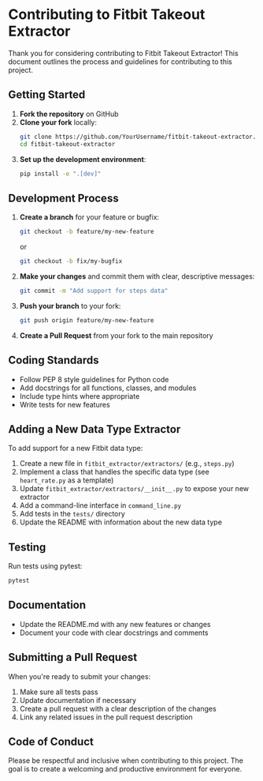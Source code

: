 # Contributing to Fitbit Takeout Extractor

Thank you for considering contributing to Fitbit Takeout Extractor! This document outlines the process and guidelines for contributing to this project.

## Getting Started

1. **Fork the repository** on GitHub
2. **Clone your fork** locally:
   ```bash
   git clone https://github.com/YourUsername/fitbit-takeout-extractor.git
   cd fitbit-takeout-extractor
   ```
3. **Set up the development environment**:
   ```bash
   pip install -e ".[dev]"
   ```

## Development Process

1. **Create a branch** for your feature or bugfix:
   ```bash
   git checkout -b feature/my-new-feature
   ```
   or
   ```bash
   git checkout -b fix/my-bugfix
   ```

2. **Make your changes** and commit them with clear, descriptive messages:
   ```bash
   git commit -m "Add support for steps data"
   ```

3. **Push your branch** to your fork:
   ```bash
   git push origin feature/my-new-feature
   ```

4. **Create a Pull Request** from your fork to the main repository

## Coding Standards

- Follow PEP 8 style guidelines for Python code
- Add docstrings for all functions, classes, and modules
- Include type hints where appropriate
- Write tests for new features

## Adding a New Data Type Extractor

To add support for a new Fitbit data type:

1. Create a new file in `fitbit_extractor/extractors/` (e.g., `steps.py`)
2. Implement a class that handles the specific data type (see `heart_rate.py` as a template)
3. Update `fitbit_extractor/extractors/__init__.py` to expose your new extractor
4. Add a command-line interface in `command_line.py`
5. Add tests in the `tests/` directory
6. Update the README with information about the new data type

## Testing

Run tests using pytest:

```bash
pytest
```

## Documentation

- Update the README.md with any new features or changes
- Document your code with clear docstrings and comments

## Submitting a Pull Request

When you're ready to submit your changes:

1. Make sure all tests pass
2. Update documentation if necessary
3. Create a pull request with a clear description of the changes
4. Link any related issues in the pull request description

## Code of Conduct

Please be respectful and inclusive when contributing to this project. The goal is to create a welcoming and productive environment for everyone.
